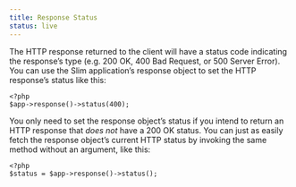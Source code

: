 ```yaml
---
title: Response Status
status: live
---
```


The HTTP response returned to the client will have a status code indicating the response’s type
(e.g. 200 OK, 400 Bad Request, or 500 Server Error). You can use the Slim application’s response object to set the
HTTP response’s status like this:

    <?php
    $app->response()->status(400);

You only need to set the response object’s status if you intend to return an HTTP response that *does not* have
a 200 OK status. You can just as easily fetch the response object’s current HTTP status by invoking the same
method without an argument, like this:

    <?php
    $status = $app->response()->status();
